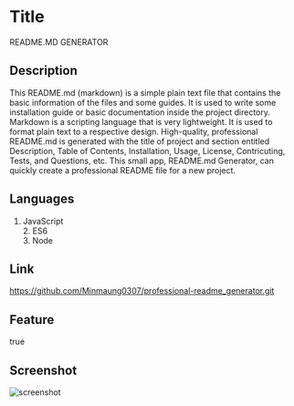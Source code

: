 

  # Title
  README.MD GENERATOR

  ## Description
  This README.md (markdown) is a simple plain text file that contains the basic information of the files and some guides. It is used to write some installation guide or basic documentation inside the project directory. Markdown is a scripting language that is very lightweight. It is used to format plain text to a respective design. High-quality, professional README.md is generated with the title of project and section entitled Description, Table of Contents, Installation, Usage, License, Contricuting, Tests, and Questions, etc. This small app, README.md Generator, can quickly create a professional README file for a new project.

  ## Languages
  1. JavaScript<br>2. ES6<br>3. Node<br>

  ## Link
  https://github.com/Minmaung0307/professional-readme_generator.git

  ## Feature
  true

  ## Screenshot
  ![screenshot](https://github.com/Minmaung0307/professional-readme_generator/blob/30757d803f7e6c5da736378a603a6747abc466f7/images/readme.png)

  